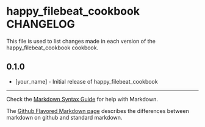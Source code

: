 happy_filebeat_cookbook CHANGELOG
=================================

This file is used to list changes made in each version of the happy_filebeat_cookbook cookbook.

0.1.0
-----
- [your_name] - Initial release of happy_filebeat_cookbook

- - -
Check the [Markdown Syntax Guide](http://daringfireball.net/projects/markdown/syntax) for help with Markdown.

The [Github Flavored Markdown page](http://github.github.com/github-flavored-markdown/) describes the differences between markdown on github and standard markdown.
